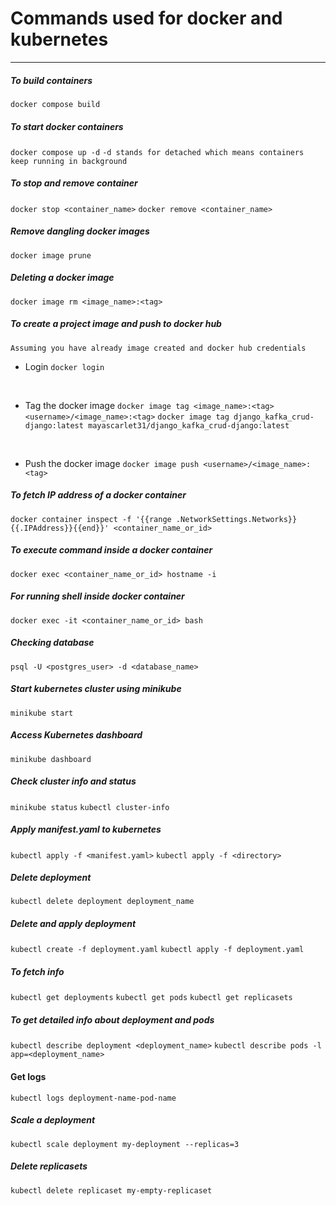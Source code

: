 # Commands used for docker and kubernetes
***

##### To build containers
`docker compose build`

##### To start docker containers
`docker compose up -d`
`-d stands for detached which means containers keep running in background`

##### To stop and remove container
`docker stop <container_name>`
`docker remove <container_name>`

##### Remove dangling docker images
`docker image prune`

##### Deleting a docker image
`docker image rm <image_name>:<tag>`

##### To create a project image and push to docker hub
`Assuming you have already image created and docker hub credentials`
- Login
`docker login`
<br/>

- Tag the docker image
  `docker image tag <image_name>:<tag> <username>/<image_name>:<tag>`
  `docker image tag django_kafka_crud-django:latest mayascarlet31/django_kafka_crud-django:latest`
<br/>

- Push the docker image
`docker image push <username>/<image_name>:<tag>`


##### To fetch IP address of a docker container
`docker container inspect -f '{{range .NetworkSettings.Networks}}{{.IPAddress}}{{end}}' <container_name_or_id>`

##### To execute command inside a docker container
`docker exec <container_name_or_id> hostname -i`

##### For running shell inside docker container
`docker exec -it <container_name_or_id> bash`

##### Checking database
`psql -U <postgres_user> -d <database_name>`

##### Start kubernetes cluster using minikube
`minikube start`

##### Access Kubernetes dashboard
`minikube dashboard`


##### Check cluster info and status
`minikube status`
`kubectl cluster-info`


##### Apply manifest.yaml to kubernetes
`kubectl apply -f <manifest.yaml>`
`kubectl apply -f <directory>`

##### Delete deployment
`kubectl delete deployment deployment_name`


##### Delete and apply deployment
`kubectl create -f deployment.yaml`
`kubectl apply -f deployment.yaml`

##### To fetch info
`kubectl get deployments`
`kubectl get pods`
`kubectl get replicasets`

##### To get detailed info about deployment and pods
`kubectl describe deployment <deployment_name>`
`kubectl describe pods -l app=<deployment_name>`

#### Get logs
`kubectl logs deployment-name-pod-name`


##### Scale a deployment
`kubectl scale deployment my-deployment --replicas=3`

##### Delete replicasets
`kubectl delete replicaset my-empty-replicaset`
